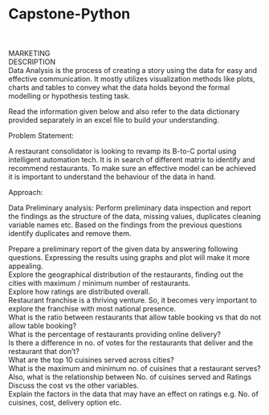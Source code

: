# Capstone-Python
<br>
<br>
MARKETING
<br>
DESCRIPTION
<br>
Data Analysis is the process of creating a story using the data for easy and effective communication. It mostly utilizes visualization methods like plots, charts and tables to convey what the data holds beyond the formal modelling or hypothesis testing task.

 

Read the information given below and also refer to the data dictionary provided separately in an excel file to build your understanding.

 

Problem Statement:

 

A restaurant consolidator is looking to revamp its B-to-C portal using intelligent automation tech. It is in search of different matrix to identify and recommend restaurants. To make sure an effective model can be achieved it is important to understand the behaviour of the data in hand.

 

Approach:

Data Preliminary analysis:
Perform preliminary data inspection and report the findings as the structure of the data, missing values, duplicates cleaning variable names etc.
Based on the findings from the previous questions identify duplicates and remove them.
 

Prepare a preliminary report of the given data by answering following questions. Expressing the results using graphs and plot will make it more appealing.
<br>
Explore the geographical distribution of the restaurants, finding out the cities  with maximum / minimum number of restaurants.
<br>
Explore how ratings are distributed overall.
<br>
Restaurant franchise is a thriving venture. So, it becomes very important to explore the franchise with most national presence.
<br>
What is the ratio between restaurants that allow table booking vs that do not allow table booking? 
<br>
What is the percentage of restaurants providing online delivery?
<br>
Is there a difference in no. of votes for the restaurants that deliver and the restaurant that don’t?
<br>
What are the top 10 cuisines served across cities?
<br>
What is the maximum and minimum no. of cuisines that a restaurant serves? Also, what is the relationship between No. of cuisines served and Ratings
<br>
Discuss the cost vs the other variables.
<br>
Explain the factors in the data that may have an effect on ratings e.g. No. of cuisines, cost, delivery option etc.
